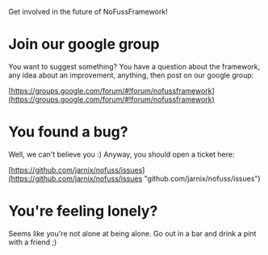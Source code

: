 Get involved in the future of NoFussFramework!

# Join our google group

You want to suggest something? You have a question about the framework, any idea about an improvement, anything, then post on our google group:

[https://groups.google.com/forum/#!forum/nofussframework](https://groups.google.com/forum/#!forum/nofussframework)

# You found a bug?

Well, we can't believe you :) Anyway, you should open a ticket here:
	
[https://github.com/jarnix/nofuss/issues](https://github.com/jarnix/nofuss/issues "github.com/jarnix/nofuss/issues")

# You're feeling lonely?

Seems like you're not alone at being alone. Go out in a bar and drink a pint with a friend ;)
